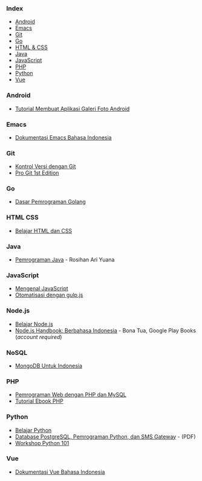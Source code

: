 ### Index

* [Android](#android)
* [Emacs](#emacs)
* [Git](#git)
* [Go](#go)
* [HTML & CSS](#html-css)
* [Java](#java)
* [JavaScript](#javascript)
* [PHP](#php)
* [Python](#python)
* [Vue](#vue)


### Android

* [Tutorial Membuat Aplikasi Galeri Foto Android](https://www.smashwords.com/books/view/533096)


### Emacs

* [Dokumentasi Emacs Bahasa Indonesia](https://github.com/kholidfu/emacs_doc)


### Git

* [Kontrol Versi dengan Git](https://leanpub.com/kontrol-versi-git)
* [Pro Git 1st Edition](https://git-scm.com/book/id/v1)


### Go

* [Dasar Pemrograman Golang](https://github.com/novalagung/dasarpemrogramangolang)


### HTML CSS

* [Belajar HTML dan CSS](http://www.ariona.net/ebook-belajar-html-dan-css/)


### Java

* [Pemrograman Java](https://blog.rosihanari.net/download-tutorial-java-se-gratis/) - Rosihan Ari Yuana


### JavaScript

* [Mengenal JavaScript](http://masputih.com/2013/01/ebook-gratis-mengenal-javascript)
* [Otomatisasi dengan gulp.js](https://kristories.gitbooks.io/otomatisasi-dengan-gulp-js/content/)


### Node.js

* [Belajar Node.js](http://idjs.github.io/belajar-nodejs/)
* [Node.js Handbook: Berbahasa Indonesia](https://play.google.com/store/books/details/Bona_Tua_Node_js_Handbook?id=9WhZDwAAQBAJ) - Bona Tua, Google Play Books (*account required*)


### NoSQL

* [MongoDB Untuk Indonesia](https://kristories.gitbooks.io/pengantar-mongodb/content/)


### PHP

* [Pemrograman Web dengan PHP dan MySQL](http://achmatim.net/2009/04/15/buku-gratis-pemrograman-web-dengan-php-dan-mysql/)
* [Tutorial Ebook PHP](http://www.ilmuwebsite.com/ebook-php-free-download)


### Python

* [Belajar Python](http://www.belajarpython.com)
* [Database PostgreSQL, Pemrograman Python, dan SMS Gateway](http://rab.co.id/files/python/bukupython2.pdf.gz) - (PDF)
* [Workshop Python 101](http://sakti.github.io/python101/)


### Vue

* [Dokumentasi Vue Bahasa Indonesia](https://github.com/vuejs-id/docs)
